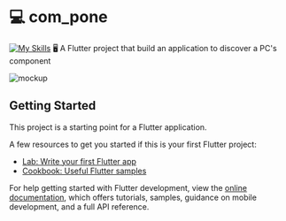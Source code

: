 # :computer: com_pone

[![My Skills](https://skillicons.dev/icons?i=js,html,css,wasm)](https://skillicons.dev) :desktop_computer: A Flutter project that build an application to discover a PC's component

![mockup](https://user-images.githubusercontent.com/57694121/187460661-8aaa3cee-aa4a-4092-a95c-77304f6ade84.png)

## Getting Started

This project is a starting point for a Flutter application.

A few resources to get you started if this is your first Flutter project:

- [Lab: Write your first Flutter app](https://docs.flutter.dev/get-started/codelab)
- [Cookbook: Useful Flutter samples](https://docs.flutter.dev/cookbook)

For help getting started with Flutter development, view the
[online documentation](https://docs.flutter.dev/), which offers tutorials,
samples, guidance on mobile development, and a full API reference.
